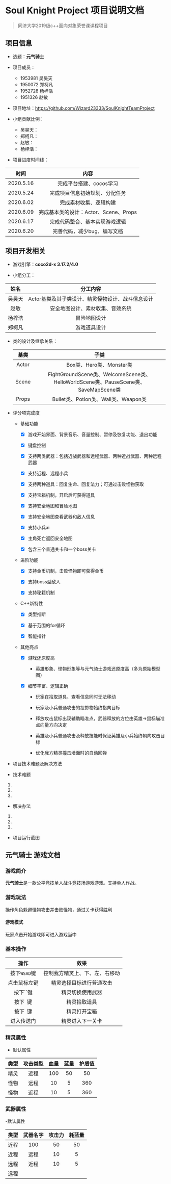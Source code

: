 # Soul Knight Project 项目说明文档

> 同济大学2019级c++面向对象荣誉课课程项目

## 项目信息

- 选题：**元气骑士**

- 项目成员：

  - 1953981 吴昊天
  - 1950072 郑柯凡
  - 1952728 杨梓浩
  - 1951326 赵敏
 
- 项目地址：<https://github.com/Wizard23333/SoulKnightTeamProject>

- 小组贡献比例：
   
   - 吴昊天：
   - 郑柯凡：
   - 赵敏：
   - 杨梓浩：
- 项目进度时间线：

|       时间      |              内容                      |
|:--------------: | :------------------------------------: |
|    2020.5.16  |   完成平台搭建、cocos学习              |
|    2020.5.24  |   完成项目信息初始规划、分配任务       |
|    2020.6.02  |   完成素材收集、逻辑构建               |
|    2020.6.09  |   完成基本类的设计：Actor、Scene、Props|            
|    2020.6.17  |   完成代码整合、基本实现游戏逻辑       |
|    2020.6.20  |   完善代码，减少bug、编写文档          |
   

## 项目开发相关

- 游戏引擎：**coco2d-x 3.17.2/4.0**

- 小组分工：

|   姓名   |                     分工内容                      |
| :----: | :------------------------------------------------------: |
|  吴昊天  |  Actor基类及其子类设计、精灵怪物设计、战斗信息设计     |
|   赵敏   |  安全地图设计、素材收集、音效系统                      |
|  杨梓浩  |  冒险地图设计                                          |
|  郑柯凡  |  游戏道具设计                                          |



- 类的设计及继承关系：
  
  | 基类  |                   子类                     |
  |:-----:|:------------------------------------------:|
  | Actor |                              Box类、Hero类、Monster类                                   |
  | Scene |    FightGroundScene类、WelcomeScene类、HelloWorldScene类、PauseScene类、SaveMapScene类  |
  | Props |                              Bullet类、Potion类、Wall类、Weapon类                       |


- 评分项完成度

  - 基础功能

    - [x] 游戏开始界面、背景音乐、音量控制、暂停及恢复功能、退出功能

    - [x] 键盘控制

    - [x] 支持两类武器：包括近战武器和远程武器、两种近战武器、两种远程武器

    - [x] 支持近程、远程小兵

    - [x] 支持两种道具：回复生命、回复法力；可通过击败怪物获取

    - [x] 支持宝箱机制，开启后可获得道具

    - [x] 支持安全地图和冒险地图

    - [x] 支持安全地图查看武器和敌人信息

    - [x] 支持小兵ai

    - [x] 主角死亡返回安全地图

    - [x] 包含三个普通关卡和一个boss关卡

  - 进阶功能

    - [x] 支持金币机制，击败怪物即可获得金币

    - [x] 支持boss型敌人

    - [x] 支持秘籍机制



  - C++新特性

    - [x] 类型推断

    - [x] 基于范围的for循环

    - [x] 智能指针

  - 其他亮点



    - [x] 游戏还原度高

      - 英雄形象、怪物形象等与元气骑士游戏还原度高（多为原始模型图）

    - [x] 细节丰富、逻辑正确


      - 玩家在拾取道具、查看信息同时无法移动

      - 玩家及小兵普通攻击的投掷物始终指向目标

      - 释放攻击鼠标出现辅助瞄准点，武器释放的方位由英雄->鼠标瞄准点向量方向决定

      - 英雄及小兵普通攻击及释放技能时保证英雄及小兵始终朝向攻击目标

      - 优化我方精灵撞击墙面时的自动回弹

- 项目技术难题及解决方法

 - 技术难题
 1.
 2.
 3.
 - 解决办法
 1.
 2.
 3.

- 项目运行截图



## 元气骑士 游戏文档

### 游戏简介

**元气骑士**是一款公平竞技单人战斗竞技场游戏游戏。支持单人作战。

### 游戏玩法

操作角色躲避怪物攻击并击败怪物，通过关卡获得胜利

#### 游戏模式

玩家点击开始游戏即可进入游戏当中

### 基本操作
 


|              操作              |                            效果                            |
| :----------------------------: | :--------------------------------------------------------: |
|          按下`WSAD`键          |               控制我方精灵上、下、左、右移动               |
|          点击鼠标左键          |                  精灵选择目标进行普通攻击                  |
|          按下``键              |                  精灵切换使用武器                          |
|         按下` `键              |                  精灵拾取道具                              |
|          按下` `键             |                  精灵打开宝箱                              |
|          进入传送门            |                    精灵进入下一关卡                        |
 

### 精灵属性

- 默认属性
 
| 类型   |    攻击类型   | 血量     |   蓝量   | 护盾值   |
| :----: | :-----------: | :------: | :------: | :------: |
|  精灵  |   近程        |    100   |    50    |   50    |
|  怪物  |   远程        |    10    |    5     |   360    |
|  怪物  |   近程        |    10    |    5     |   360    |

### 武器属性

-默认属性

| 类型   |    武器名字   | 攻击力    |   耗蓝量   |
| :----: | :-----------: | :------:  | :------:   | 
|   近程 |    100        |    50     |   50       |
|   近程 |   远程        |    10     |    5       |  
|   远程 |   近程        |    10     |    5       |
|   远程 |               |           |            |
